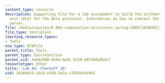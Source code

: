 ```yaml
---
content_type: resource
description: Supporting file for a lab assignment to build the arithmetic and logic
  unit (ALU) for the Beta processor. Information on how to contact the on-line assignments
  server.
file: /media/courses/6-004-computation-structures-spring-2009/1638b65131d3e7691e2ac763dafe5941_lab3checkoff_10.jsim
file_type: text/plain
learning_resource_types:
- Tools
ocw_type: OCWFile
parent_title: Tools
parent_type: CourseSection
parent_uid: 4a943900-de94-8e8c-5c50-0874d4a8bdcf
resourcetype: Other
title: 'Lab #3: Checkoff 10'
uid: 1638b651-31d3-e769-1e2a-c763dafe5941
---
```

